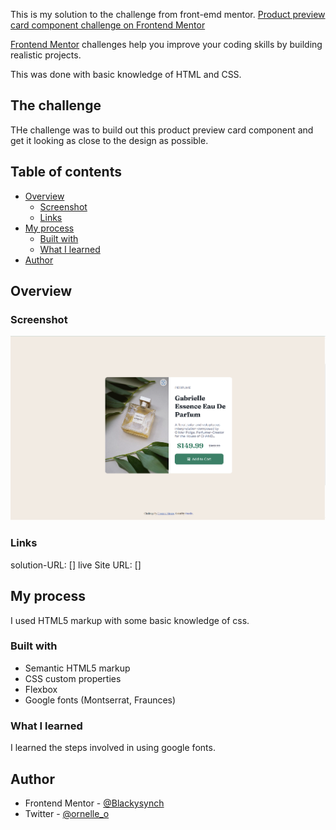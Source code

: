 This is my solution to the challenge from front-emd mentor.
[Product preview card component challenge on Frontend Mentor](https://www.frontendmentor.io/challenges/product-preview-card-component-GO7UmttRfa)


[Frontend Mentor](https://www.frontendmentor.io) challenges help you improve your coding skills by building realistic projects.

This was done with basic knowledge of HTML and CSS.

## The challenge

THe challenge was to build out this product preview card component and get it looking as close to the design as possible.
## Table of contents

- [Overview](#overview)
  - [Screenshot](#screenshot)
  - [Links](#links)
- [My process](#my-process)
  - [Built with](#built-with)
  - [What I learned](#what-i-learn)
- [Author](#author)

## Overview

### Screenshot

![](./my-product-preview-card-component.png)

### Links

solution-URL: []
live Site URL: []

## My process
I used HTML5 markup with some basic knowledge of css.


### Built with

- Semantic HTML5 markup
- CSS custom properties
- Flexbox
- Google fonts (Montserrat, Fraunces)

### What I learned

I learned the steps involved in using google fonts.


## Author

- Frontend Mentor - [@Blackysynch](https://www.frontendmentor.io/profile/Blackysynch)
- Twitter - [@ornelle_o](https://twitter.com/ornelle_o)

